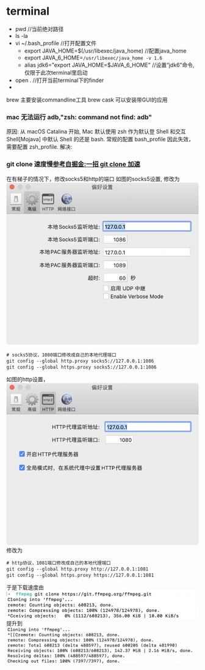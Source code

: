 # terminal
* pwd //当前绝对路径
* ls -la
* vi ~/.bash_profile  //打开配置文件
  * export JAVA_HOME=$(/usr/libexec/java_home)  //配置java_home
  * export JAVA_6_HOME=`/usr/libexec/java_home -v 1.6`
  * alias jdk6="export JAVA_HOME=$JAVA_6_HOME" //设置“jdk6”命令, 仅限于此次terminal里启动
* open .   //打开当前terminal下的finder
*

brew 主要安装commandline工具
brew cask 可以安装带GUI的应用


### mac 无法运行 adb,"zsh: command not find: adb"
原因: 从 macOS Catalina 开始, Mac 默认使用 zsh 作为默认登 Shell 和交互 Shell[Mojava] 中默认 Shell 的还是 bash.
常规的配置 bash_profile 因此失效，需要配置 zsh_profile.
解决:


### git clone 速度慢[参考自掘金:一招 git clone 加速](https://juejin.im/post/6844903862961176583)
在有梯子的情况下，修改socks5和http的端口
如图的socks5设置, 修改为
![](https://github.com/fredsun/RES/raw/16bcc68feea02ed19dcb5e308b9e0e0a82eb3a94/git_clone_slow_socks5.png)
```
# socks5协议，1080端口修改成自己的本地代理端口
git config --global http.proxy socks5://127.0.0.1:1086
git config --global https.proxy socks5://127.0.0.1:1086
```
如图的http设置，
![](https://github.com/fredsun/RES/raw/16bcc68feea02ed19dcb5e308b9e0e0a82eb3a94/git_clone_slow_http.png)
修改为
```
# http协议，1081端口修改成自己的本地代理端口
git config --global http.proxy http://127.0.0.1:1081
git config --global https.proxy https://127.0.0.1:1081
```

于是下载速度由
![](https://github.com/fredsun/RES/raw/16bcc68feea02ed19dcb5e308b9e0e0a82eb3a94/git_clone_slow_before.png)
提升到
![](https://github.com/fredsun/RES/raw/16bcc68feea02ed19dcb5e308b9e0e0a82eb3a94/git_clone_slow_after.png)
